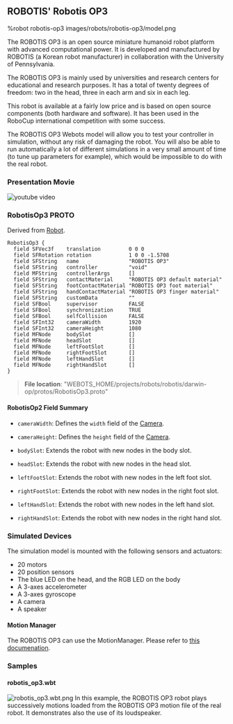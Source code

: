 ## ROBOTIS' Robotis OP3

%robot robotis-op3 images/robots/robotis-op3/model.png

The ROBOTIS OP3 is an open source miniature humanoid robot platform with advanced computational power.
It is developed and manufactured by ROBOTIS (a Korean robot manufacturer) in collaboration with the University of Pennsylvania.

The ROBOTIS OP3 is mainly used by universities and research centers for educational and research purposes.
It has a total of twenty degrees of freedom: two in the head, three in each arm and six in each leg.

This robot is available at a fairly low price and is based on open source components (both hardware and software).
It has been used in the RoboCup international competition with some success.

The ROBOTIS OP3 Webots model will allow you to test your controller in simulation, without any risk of damaging the robot.
You will also be able to run automatically a lot of different simulations in a very small amount of time (to tune up parameters for example), which would be impossible to do with the real robot.

### Presentation Movie

![youtube video](https://www.youtube.com/watch?v=MgykUcSfUFI)

### RobotisOp3 PROTO

Derived from [Robot](../reference/robot.md).

```
RobotisOp3 {
  field SFVec3f    translation         0 0 0
  field SFRotation rotation            1 0 0 -1.5708
  field SFString   name                "ROBOTIS OP3"
  field SFString   controller          "void"
  field MFString   controllerArgs      []
  field SFString   contactMaterial     "ROBOTIS OP3 default material"
  field SFString   footContactMaterial "ROBOTIS OP3 foot material"
  field SFString   handContactMaterial "ROBOTIS OP3 finger material"
  field SFString   customData          ""
  field SFBool     supervisor          FALSE
  field SFBool     synchronization     TRUE
  field SFBool     selfCollision       FALSE
  field SFInt32    cameraWidth         1920
  field SFInt32    cameraHeight        1080
  field MFNode     bodySlot            []
  field MFNode     headSlot            []
  field MFNode     leftFootSlot        []
  field MFNode     rightFootSlot       []
  field MFNode     leftHandSlot        []
  field MFNode     rightHandSlot       []
}
```

> **File location**: "WEBOTS\_HOME/projects/robots/robotis/darwin-op/protos/RobotisOp3.proto"

#### RobotisOp2 Field Summary

- `cameraWidth`: Defines the `width` field of the [Camera](../reference/camera.md).

- `cameraHeight`: Defines the `height` field of the [Camera](../reference/camera.md).

- `bodySlot`: Extends the robot with new nodes in the body slot.

- `headSlot`: Extends the robot with new nodes in the head slot.

- `leftFootSlot`: Extends the robot with new nodes in the left foot slot.

- `rightFootSlot`: Extends the robot with new nodes in the right foot slot.

- `leftHandSlot`: Extends the robot with new nodes in the left hand slot.

- `rightHandSlot`: Extends the robot with new nodes in the right hand slot.

### Simulated Devices

The simulation model is mounted with the following sensors and actuators:

- 20 motors
- 20 position sensors
- The blue LED on the head, and the RGB LED on the body
- A 3-axes accelerometer
- A 3-axes gyroscope
- A camera
- A speaker

#### Motion Manager

The ROBOTIS OP3 can use the MotionManager.
Please refer to [this documenation](robotis-op2.md#motion-manager).

### Samples

#### robotis\_op3.wbt

![robotis_op3.wbt.png](images/robots/robotis-op3/robotis_op3.wbt.png) In this example, the ROBOTIS OP3 robot plays successively motions loaded from the ROBOTIS OP3 motion file of the real robot.
It demonstrates also the use of its loudspeaker.
